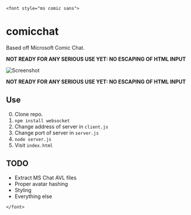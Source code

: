 `<font style="ms comic sans">`

# comicchat

Based off Microsoft Comic Chat.

__NOT READY FOR ANY SERIOUS USE YET: NO ESCAPING OF HTML INPUT__

![Screenshot](http://i.imgur.com/LFDd3wC.png)

__NOT READY FOR ANY SERIOUS USE YET: NO ESCAPING OF HTML INPUT__

## Use
0. Clone repo.
1. `npm install websocket`
2. Change address of server in `client.js`
3. Change port of server in `server.js`
4. `node server.js`
5. Visit `index.html`

## TODO
* Extract MS Chat AVL files
* Proper avatar hashing
* Styling
* Everything else

`</font>`